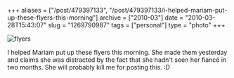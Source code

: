 +++
aliases = ["/post/479397133", "/post/479397133/i-helped-mariam-put-up-these-flyers-this-morning"]
archive = ["2010-03"]
date = "2010-03-28T15:43:07"
slug = "1269790987"
tags = ["personal"]
type = "photo"
+++

![flyers][1]

I helped Mariam put up these flyers this morning.  She made them yesterday
and claims she was distracted by the fact that she hadn't seen her fiancé
in two months.  She will probably kill me for posting this. :D

[1]: http://36.media.tumblr.com/tumblr_l000zx2IiQ1qaxyu1o1_1280.jpg
